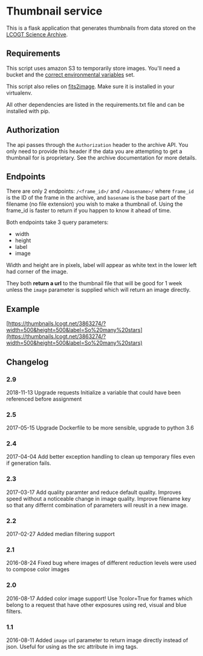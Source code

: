 # Thumbnail service

This is a flask application that generates thumbnails from data stored on the
[LCOGT Science Archive](https://developers.lcogt.net/pages/archive.html).

## Requirements

This script uses amazon S3 to temporarily store images. You'll need a bucket and the
[correct environmental variables](http://boto3.readthedocs.io/en/latest/guide/quickstart.html#configuration)
set.

This script also relies on [fits2image](https://github.com/LCOGT/fits2image). Make sure it is installed
in your virtualenv.

All other dependencies are listed in the requirements.txt file and can be installed with pip.

## Authorization

The api passes through the `Authorization` header to the archive API. You only need to provide
this header if the data you are attempting to get a thumbnail for is proprietary. See the archive
documentation for more details.

## Endpoints

There are only 2 endpoints: `/<frame_id>/` and `/<basename>/` where `frame_id` is the ID of the frame
in the archive, and `basename` is the base part of the filename (no file extension) you wish to make
a thumbnail of. Using the frame_id is faster to return if you happen to know it
ahead of time.

Both endpoints take 3 query parameters:

* width
* height
* label
* image

Width and height are in pixels, label will appear as white text in the lower left had corner of the image.

They both **return a url** to the thumbnail file that will be good for 1 week unless the `image` parameter
is supplied which will return an image directly.


## Example

[https://thumbnails.lcogt.net/3863274/?width=500&height=500&label=So%20many%20stars](https://thumbnails.lcogt.net/3863274/?width=500&height=500&label=So%20many%20stars)

## Changelog

### 2.9
2018-11-13
Upgrade requests
Initialize a variable that could have been referenced before assignment

### 2.5
2017-05-15
Upgrade Dockerfile to be more sensible, upgrade to python 3.6

### 2.4
2017-04-04
Add better exception handling to clean up temporary files even if generation fails.

### 2.3
2017-03-17
Add quality paramter and reduce default quality. Improves speed without a noticeable change in image quality.
Improve filename key so that any differnt combination of parameters will reuslt in a new image.

### 2.2
2017-02-27
Added median filtering support

### 2.1
2016-08-24
Fixed bug where images of different reduction levels were used to compose color images

### 2.0
2016-08-17
Added color image support! Use ?color=True for frames which belong to a request that have other exposures
using red, visual and blue filters.

### 1.1
2016-08-11
Added `image` url parameter to return image directly instead of json. Useful
for using as the src attribute in img tags.
